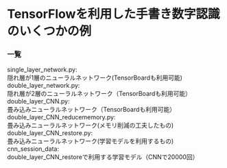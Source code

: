 # TensorFlowを利用した手書き数字認識のいくつかの例
### 一覧 
single_layer_network.py:    
隠れ層が1層のニューラルネットワーク(TensorBoardも利用可能)   
double_layer_network.py:     
隠れ層が2層のニューラルネットワーク（TensorBoardも利用可能）   
double_layer_CNN.py:   
畳み込みニューラルネットワーク（TensorBoardも利用可能）  
double_layer_CNN_reducememory.py:   
畳み込みニューラルネットワーク(メモリ削減の工夫したもの)   
double_layer_CNN_restore.py:   
畳み込みニューラルネットワーク(学習モデルを利用するもの)  
cnn_session_data:   
double_layer_CNN_restoreで利用する学習モデル（CNNで20000回）
